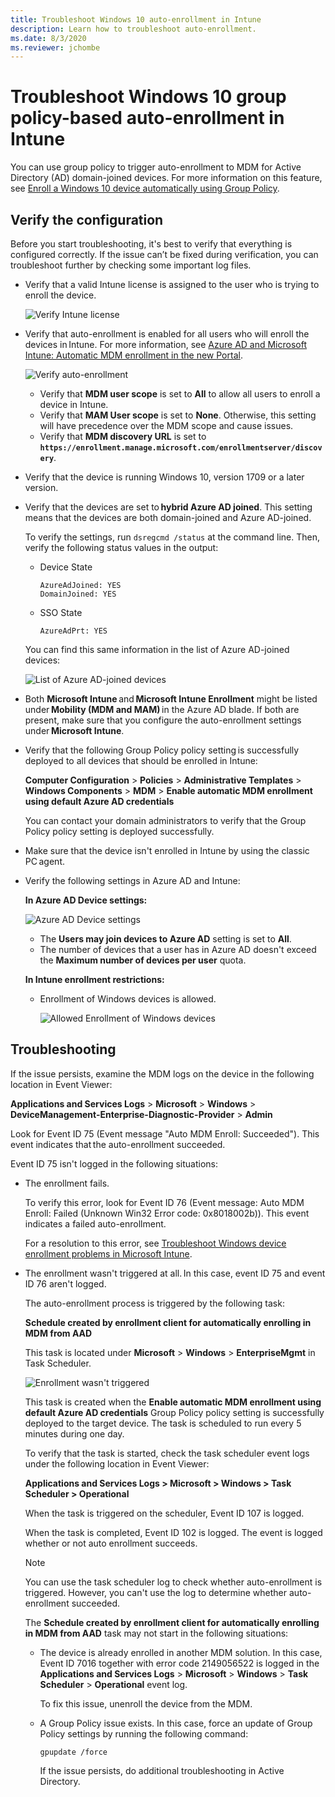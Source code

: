 ```yaml
---
title: Troubleshoot Windows 10 auto-enrollment in Intune
description: Learn how to troubleshoot auto-enrollment.
ms.date: 8/3/2020
ms.reviewer: jchombe
---
```


# Troubleshoot Windows 10 group policy-based auto-enrollment in Intune

You can use group policy to trigger auto-enrollment to MDM for Active Directory (AD) domain-joined devices. For more information on this feature, see [Enroll a Windows 10 device automatically using Group Policy](/windows/client-management/mdm/enroll-a-windows-10-device-automatically-using-group-policy).

## Verify the configuration

Before you start troubleshooting, it's best to verify that everything is configured correctly. If the issue can’t be fixed during verification, you can troubleshoot further by checking some important log files.

- Verify that a valid Intune license is assigned to the user who is trying to enroll the device.

   ![Verify Intune license](./media/troubleshoot-windows-auto-enrollment/intune-license.png)

- Verify that auto-enrollment is enabled for all users who will enroll the devices in Intune. For more information, see [Azure AD and Microsoft Intune: Automatic MDM enrollment in the new Portal](/windows/client-management/mdm/azure-ad-and-microsoft-intune-automatic-mdm-enrollment-in-the-new-portal).

   ![Verify auto-enrollment](./media/troubleshoot-windows-auto-enrollment/verify-auto-enrollment.png)

  - Verify that **MDM user scope** is set to **All** to allow all users to enroll a device in Intune.
  - Verify that **MAM User scope** is set to **None**. Otherwise, this setting will have precedence over the MDM scope and cause issues.
  - Verify that **MDM discovery URL** is set to **`https://enrollment.manage.microsoft.com/enrollmentserver/discovery`**.

- Verify that the device is running Windows 10, version 1709 or a later version.

- Verify that the devices are set to **hybrid Azure AD joined**. This setting means that the devices are both domain-joined and Azure AD-joined.

  To verify the settings, run `dsregcmd /status` at the command line. Then, verify the following status values in the output:

  - Device State

     ```output
     AzureAdJoined: YES
     DomainJoined: YES
     ```

  - SSO State

     ```output
     AzureAdPrt: YES
     ```

   You can find this same information in the list of Azure AD-joined devices:

   ![List of Azure AD-joined devices](./media/troubleshoot-windows-auto-enrollment/ad-joined-devices.png)

- Both **Microsoft Intune** and **Microsoft Intune Enrollment** might be listed under **Mobility (MDM and MAM)** in the Azure AD blade. If both are present, make sure that you configure the auto-enrollment settings under **Microsoft Intune**.

- Verify that the following Group Policy policy setting is successfully deployed to all devices that should be enrolled in Intune:

   **Computer Configuration** > **Policies** > **Administrative Templates** > **Windows Components** > **MDM** > **Enable automatic MDM enrollment using default Azure AD credentials**

   You can contact your domain administrators to verify that the Group Policy policy setting is deployed successfully.

- Make sure that the device isn't enrolled in Intune by using the classic PC agent.
- Verify the following settings in Azure AD and Intune:

  **In Azure AD Device settings:**

   ![Azure AD Device settings](./media/troubleshoot-windows-auto-enrollment/device-setting.png)

  - The **Users may join devices to Azure AD** setting is set to **All**.
  - The number of devices that a user has in Azure AD doesn't exceed the **Maximum number of devices per user** quota.
  
  **In Intune enrollment restrictions:**

  - Enrollment of Windows devices is allowed.

    ![Allowed Enrollment of Windows devices](./media/troubleshoot-windows-auto-enrollment/restrictions.png)

## Troubleshooting

If the issue persists, examine the MDM logs on the device in the following location in Event Viewer:

**Applications and Services Logs** > **Microsoft** > **Windows** > **DeviceManagement-Enterprise-Diagnostic-Provider** > **Admin**

Look for Event ID 75 (Event message "Auto MDM Enroll: Succeeded"). This event indicates that the auto-enrollment succeeded.

Event ID 75 isn't logged in the following situations:

- The enrollment fails.

  To verify this error, look for Event ID 76 (Event message: Auto MDM Enroll: Failed (Unknown Win32 Error code: 0x8018002b)). This event indicates a failed auto-enrollment.

  For a resolution to this error, see [Troubleshoot Windows device enrollment problems in Microsoft Intune](troubleshoot-windows-enrollment-errors.md).

- The enrollment wasn't triggered at all. In this case, event ID 75 and event ID 76 aren't logged.
  
  The auto-enrollment process is triggered by the following task:

    **Schedule created by enrollment client for automatically enrolling in MDM from AAD**

  This task is located under **Microsoft** > **Windows** > **EnterpriseMgmt** in Task Scheduler.

  ![Enrollment wasn't triggered](./media/troubleshoot-windows-auto-enrollment/trigger.png)

  This task is created when the **Enable automatic MDM enrollment using default Azure AD credentials** Group Policy policy setting is successfully deployed to the target device. The task is scheduled to run every 5 minutes during one day.

  To verify that the task is started, check the task scheduler event logs under the following location in Event Viewer:

  **Applications and Services Logs > Microsoft > Windows > Task Scheduler > Operational**

  When the task is triggered on the scheduler, Event ID 107 is logged.

  When the task is completed, Event ID 102 is logged. The event is logged whether or not auto enrollment succeeds.

  > [!NOTE]
  > You can use the task scheduler log to check whether auto-enrollment is triggered. However, you can't use the log to determine whether auto-enrollment succeeded.

  The **Schedule created by enrollment client for automatically enrolling in MDM from AAD** task may not start in the following situations:

  - The device is already enrolled in another MDM solution. In this case, Event ID 7016 together with error code 2149056522 is logged in the **Applications and Services Logs** > **Microsoft** > **Windows** > **Task Scheduler** > **Operational** event log.

    To fix this issue, unenroll the device from the MDM.

  - A Group Policy issue exists. In this case, force an update of Group Policy settings by running the following command:

    `gpupdate /force`

    If the issue persists, do additional troubleshooting in Active Directory.
